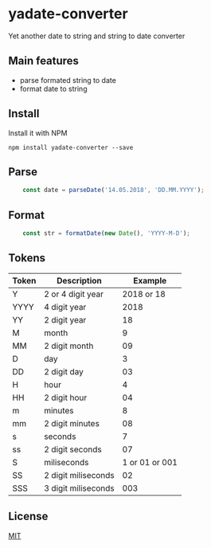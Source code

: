 # yadate-converter

Yet another date to string and string to date converter

## Main features

* parse formated string to date
* format date to string

## Install

Install it with NPM

```
npm install yadate-converter --save
```

## Parse

```javascript
    const date = parseDate('14.05.2018', 'DD.MM.YYYY');
```

## Format

```javascript
    const str = formatDate(new Date(), 'YYYY-M-D');
```

## Tokens

Token | Description | Example
------------ | ------------- | -------------
Y | 2 or 4 digit year | 2018 or 18
YYYY | 4 digit year | 2018
YY | 2 digit year | 18
M | month | 9
MM | 2 digit month | 09
D | day | 3
DD | 2 digit day | 03
H | hour | 4
HH | 2 digit hour | 04
m | minutes | 8
mm | 2 digit minutes | 08
s | seconds | 7
ss | 2 digit seconds | 07
S | miliseconds | 1 or 01 or 001
SS | 2 digit miliseconds | 02
SSS | 3 digit miliseconds | 003


## License

[MIT](https://tldrlegal.com/license/mit-license)


